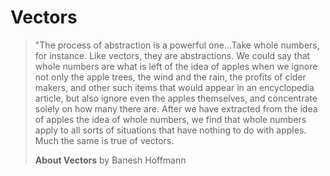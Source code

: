 # Vectors

> "The process of abstraction is a powerful one...Take whole numbers, for instance. 
> Like vectors, they are abstractions. We could say that whole numbers are what is 
> left of the idea of apples when we ignore not only the apple trees, the wind and 
> the rain, the profits of cider makers, and other such items that would appear in 
> an encyclopedia article, but also ignore even the apples themselves, and 
> concentrate solely on how many there are. After we have extracted from the idea 
> of apples the idea of whole numbers, we find that whole numbers apply to all sorts 
> of situations that have nothing to do with apples. Much the same is true of vectors.
>
> **About Vectors** by Banesh Hoffmann
